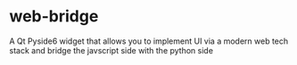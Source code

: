 # web-bridge
A Qt Pyside6 widget that allows you to implement UI via a modern web tech stack and bridge the javscript side with the python side
